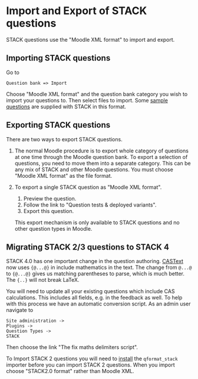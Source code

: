 # Import and Export of STACK questions

STACK questions use the "Moodle XML format" to import and export.

## Importing STACK questions

Go to

    Question bank => Import

Choose "Moodle XML format" and the question bank category you wish to import your questions to.  Then select files to import. Some [sample questions](../Maintaining/Sample_questions.md) are supplied with STACK in this format.

## Exporting STACK questions

There are two ways to export STACK questions.

1. The normal Moodle procedure is to export whole category of questions at one time through the Moodle question bank.  To export a selection of questions, you need to move them into a separate category.  This can be any mix of STACK and other Moodle questions.  You must choose "Moodle XML format" as the file format.
2. To export a single STACK question as "Moodle XML format".
   1. Preview the question.
   2. Follow the link to "Question tests & deployed variants".
   3. Export this question.

   This export mechanism is only available to STACK questions and no other question types in Moodle.

## Migrating STACK 2/3 questions to STACK 4

STACK 4.0 has one important change in the question authoring.  [CASText](../Authoring/CASText.md) now uses `{@...@}` in include mathematics in the text.  The change from `@...@` to `{@...@}` gives us matching parentheses to parse, which is much better.  The `{..}` will not break LaTeX.

You will need to update all your existing questions which include CAS calculations. This includes all fields, e.g. in the feedback as well.  To help with this process we have an automatic conversion script.  As an admin user navigate to

    Site administration ->
    Plugins ->
    Question Types ->
    STACK

Then choose the link "The fix maths delimiters script".

To Import STACK 2 questions you will need to [install](../Installation/index.md) the `qformat_stack` importer before you can import STACK 2 questions.  When you import choose "STACK2.0 format" rather than Moodle XML.
